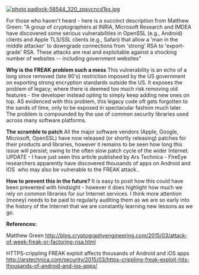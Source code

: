 [![photo padlock-58544_320_zpsvcncd1ks.jpg](http://i288.photobucket.com/albums/ll182/os_blog1/padlock-58544_320_zpsvcncd1ks.jpg)](http://s288.photobucket.com/user/os_blog1/media/padlock-58544_320_zpsvcncd1ks.jpg.html)
<p>For those who haven't heard - here is a succinct description from Matthew Green:
"A group of cryptographers at INRIA, Microsoft Research and IMDEA have discovered some serious vulnerabilities in OpenSSL (e.g., Android) clients and Apple TLS/SSL clients (e.g., Safari) that allow a 'man in the middle attacker' to downgrade connections from 'strong' RSA to 'export-grade' RSA. These attacks are real and exploitable against a shocking number of websites -- including government websites"

**Why is the FREAK problem such a mess**
This vulnerability is an echo of a long since removed (late 90's) restriction imposed by the US government on exporting strong encryption standards outside the US. It exposes the problem of legacy; where there is deemed too much risk removing old features - the developer instead opting to simply keep adding new ones on top. AS evidenced with this problem, this legacy code oft gets forgotten to the sands of time, only to be exposed in spectacular fashion much later.
The problem is compounded by the use of common security libraries used across many software platforms.

**The scramble to patch**
All the major software vendors (Apple, Google, Microsoft, OpenSSL) have now released (or shortly releasing) patches for their products and libraries, however it remains to be seen how long this issue will persist; owing to the often slow patch cycle of the wider Internet.
UPDATE - I have just seen this article published by Ars Technica - FIreEye researchers apparently have discovered thousands of apps on Android and IOS  who may also be vulnerable to the FREAK attack..

**How to prevent this in the future?**
It is easy to posit how this could have been prevented with hindsight - however it does highlight how much we rely on common libraries for our Internet services. I think more attention (money) needs to be paid to regularly auditing them as we are so early into the history of the Internet that we are constantly learning new lessons as we go.

**References:**

Matthew Green
http://blog.cryptographyengineering.com/2015/03/attack-of-week-freak-or-factoring-nsa.html

HTTPS-crippling FREAK exploit affects thousands of Android and iOS apps
http://arstechnica.com/security/2015/03/https-crippling-freak-exploit-hits-thousands-of-android-and-ios-apps/

</p>